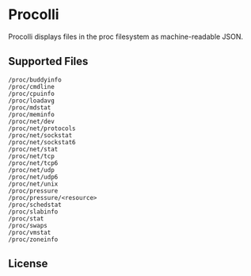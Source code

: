 
# Procolli

Procolli displays files in the proc filesystem as machine-readable JSON.

## Supported Files

```
/proc/buddyinfo
/proc/cmdline
/proc/cpuinfo
/proc/loadavg
/proc/mdstat
/proc/meminfo
/proc/net/dev
/proc/net/protocols
/proc/net/sockstat
/proc/net/sockstat6
/proc/net/stat
/proc/net/tcp
/proc/net/tcp6
/proc/net/udp
/proc/net/udp6
/proc/net/unix
/proc/pressure
/proc/pressure/<resource>
/proc/schedstat
/proc/slabinfo
/proc/stat
/proc/swaps
/proc/vmstat
/proc/zoneinfo
```

## License

